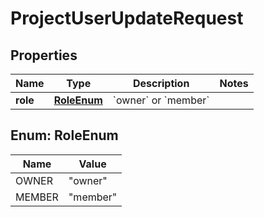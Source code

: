 

# ProjectUserUpdateRequest


## Properties

| Name | Type | Description | Notes |
|------------ | ------------- | ------------- | -------------|
|**role** | [**RoleEnum**](#RoleEnum) | &#x60;owner&#x60; or &#x60;member&#x60; |  |



## Enum: RoleEnum

| Name | Value |
|---- | -----|
| OWNER | &quot;owner&quot; |
| MEMBER | &quot;member&quot; |



